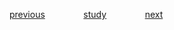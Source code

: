 
<a href="https://github.com/raphaelkaique1/study/blob/main/5-desenvolvimento_web/5.3-backend/banco_de_dados.md">previous</a>⠀⠀⠀⠀⠀⠀<a href="https://github.com/raphaelkaique1/study#seguranca_autenticacao_e_autorizacao">study</a>⠀⠀⠀⠀⠀⠀<a href="https://github.com/raphaelkaique1/study/blob/main/5-desenvolvimento_web/5.4-seguranca_autenticacao_e_autorizacao/seguranca_de_rede.md">next</a>